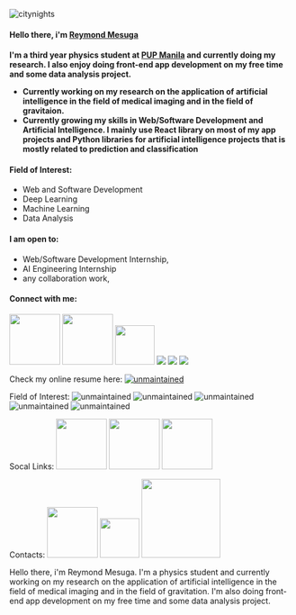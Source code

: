 ![citynights](https://user-images.githubusercontent.com/74803864/115126848-b57b4480-a004-11eb-951f-ea233d505a20.jpg)
<h4><strong>Hello there, i'm <a href="https://rey-commits.github.io/Reymond-Portfolio/" target="_blank" rel="noopener noreferrer">Reymond Mesuga</a></strong><h4>
<p>I'm a third year physics student at <a href="https://www.pup.edu.ph/">PUP Manila</a> and currently doing my research. I also enjoy doing front-end app development on my free time and some data analysis project.</p>
<ul>
  <li>Currently working on my research on the application of artificial intelligence in the field of medical imaging and in the field of gravitaion.</li>
  <li>Currently growing my skills in Web/Software Development and Artificial Intelligence. I mainly use React library on most of my app projects and Python libraries for artificial intelligence projects that is mostly related to prediction and classification </li>
</ul>
<h4><strong>Field of Interest:</strong></h4>
<ul>
  <li>Web and Software Development</li>
  <li>Deep Learning</li>
  <li>Machine Learning</li>
  <li>Data Analysis</li>
</ul>
<h4><strong>I am open to:</strong></h4>
<ul>
  <li>Web/Software Development Internship,</li>
  <li>AI Engineering Internship</li>
  <li>any collaboration work,</li>
</ul>

<h4><strong>Connect with me:</strong></h4>
<p align = "center">

[<img width="90rem" src="https://img.shields.io/badge/LinkedIn-0077B5?style=for-the-badge&logo=linkedin&logoColor=white"/>](https://www.linkedin.com/in/reymondmesuga-421/)
[<img width="90rem" src="https://img.shields.io/badge/GitHub-100000?style=for-the-badge&logo=github&logoColor=white"/>](https://github.com/Rey-commits)
[<img width="70rem" src="https://img.shields.io/badge/Gmail-D14836?style=for-the-badge&logo=gmail&logoColor=white"/>](mesugareymondrobin@gmail.com) 
[<img src="https://img.shields.io/badge/linkedin-%2312100E.svg?&style=for-the-badge&logo=linkedin&logoColor=white&color=black" />](https://www.linkedin.com/in/durgeshsamariya/)
[<img src="https://img.shields.io/badge/medium-%2312100E.svg?&style=for-the-badge&logo=medium&logoColor=white&color=black" />](https://medium.com/@themlphdstudent)
[<img src="https://img.shields.io/badge/instagram-%2312100E.svg?&style=for-the-badge&logo=instagram&logoColor=white&color=black" />](https://instagram.com/themlphdstudent)

</p>



Check my online resume here: <a href="https://rey-commits.github.io/Reymond-Portfolio/" target="_blank" rel="noopener noreferrer"> ![unmaintained](http://img.shields.io/badge/Rey-Commits-blue.png)</a><br>

Field of Interest: 
![unmaintained](http://img.shields.io/badge/Web-Developmet-orange.png) 
![unmaintained](http://img.shields.io/badge/Software-Development-gold.png) 
![unmaintained](http://img.shields.io/badge/Data-Science-red.png) 
![unmaintained](http://img.shields.io/badge/Machine-Learning-pink.png) 
![unmaintained](http://img.shields.io/badge/Deep-Learning-violet.png) <br>

Socal Links: 
<a><img width="90rem" src="https://img.shields.io/badge/LinkedIn-0077B5?style=for-the-badge&logo=linkedin&logoColor=white"></img></a> 
<a><img width="90rem" src="https://img.shields.io/badge/GitHub-100000?style=for-the-badge&logo=github&logoColor=white"></img></a> 
<a><img width="90rem" src="https://img.shields.io/badge/Facebook-1877F2?style=for-the-badge&logo=facebook&logoColor=white"></img></a> <br>

Contacts: 
<a><img width="90rem" src="https://img.shields.io/badge/LinkedIn-0077B5?style=for-the-badge&logo=linkedin&logoColor=white"></img></a> 
<a><img width="70rem" src="https://img.shields.io/badge/Gmail-D14836?style=for-the-badge&logo=gmail&logoColor=white"></img></a> 
<a><img width="140rem" src="https://img.shields.io/badge/Microsoft_Outlook-0078D4?style=for-the-badge&logo=microsoft-outlook&logoColor=white"></img></a>

<p>Hello there, i'm Reymond Mesuga. I'm a physics student and currently working on my research on the application of artificial intelligence in the field of medical imaging and in the field of gravitation. I'm also doing front-end app development on my free time and some data analysis project.</p>

